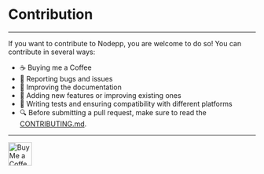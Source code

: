 # Contribution

<hr>

If you want to contribute to Nodepp, you are welcome to do so! You can contribute in several ways:

- ☕ Buying me a Coffee
- 📢 Reporting bugs and issues
- 📝 Improving the documentation
- 📌 Adding new features or improving existing ones
- 🧪 Writing tests and ensuring compatibility with different platforms
- 🔍 Before submitting a pull request, make sure to read the [CONTRIBUTING.md](/info#contribution).

<hr>

<a href='https://ko-fi.com/D1D8VFJZC' target='_blank'><img height='48' style='border:0px;height:48px; width:auto;' src='https://storage.ko-fi.com/cdn/kofi2.png?v=3' border='0' alt='Buy Me a Coffee at ko-fi.com' /></a>

<br>